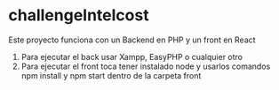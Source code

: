 # challengeIntelcost
Este proyecto funciona con un Backend en PHP y un front en React
1. Para ejecutar el back usar Xampp, EasyPHP o cualquier otro
2. Para ejecutar el front toca tener instalado node y usarlos comandos npm install y npm start dentro de la carpeta front

